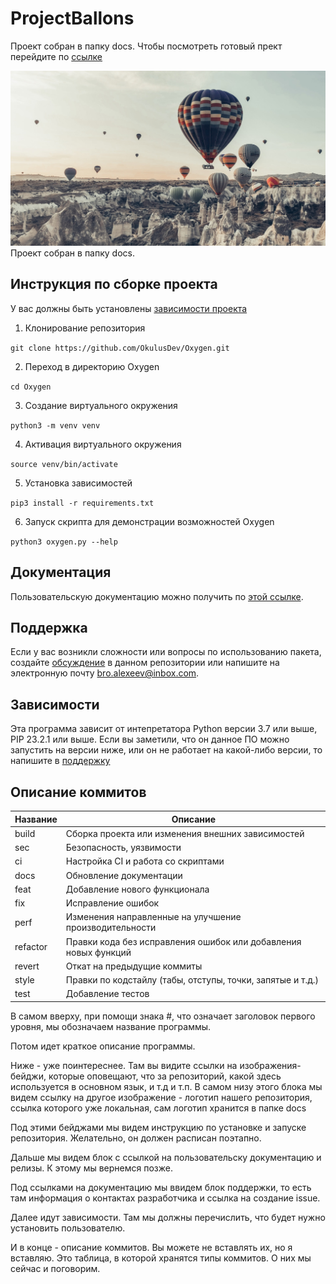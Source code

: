 # ProjectBallons
Проект собран в папку docs. Чтобы посмотреть готовый прект перейдите по [ссылке](https://artemkis.github.io/ProjectBallons/)

![Logotype](./docs/img/header-background.jpg)
Проект собран в папку docs. 


## Инструкция по сборке проекта
У вас должны быть установлены [зависимости проекта](https://github.com/OkulusDev/Oxygen#зависимости)

1. Клонирование репозитория 

```git clone https://github.com/OkulusDev/Oxygen.git```

2. Переход в директорию Oxygen

```cd Oxygen```

3. Создание виртуального окружения

```python3 -m venv venv```

4. Активация виртуального окружения

```source venv/bin/activate```

5. Установка зависимостей

```pip3 install -r requirements.txt```

6. Запуск скрипта для демонстрации возможностей Oxygen

```python3 oxygen.py --help```

<!--Пользовательская документация-->
## Документация
Пользовательскую документацию можно получить по [этой ссылке](./docs/ru/index.md).

[Релизы программы]: https://github.com/OkulusDev/Oxygen/releases

<!--Поддержка-->
## Поддержка
Если у вас возникли сложности или вопросы по использованию пакета, создайте 
[обсуждение](https://github.com/OkulusDev/Oxygen/issues/new/choose) в данном репозитории или напишите на электронную почту <bro.alexeev@inbox.com>.

<!--зависимости-->
## Зависимости
Эта программа зависит от интепретатора Python версии 3.7 или выше, PIP 23.2.1 или выше. Если вы заметили, что он данное ПО можно запустить на версии ниже, или он не работает на какой-либо версии, то напишите в [поддержку](https://github.com/OkulusDev/Oxygen#поддержка)

<!--описание коммитов-->
## Описание коммитов
| Название | Описание                                                        |
|----------|-----------------------------------------------------------------|
| build	   | Сборка проекта или изменения внешних зависимостей               |
| sec      | Безопасность, уязвимости                                        |
| ci       | Настройка CI и работа со скриптами                              |
| docs	   | Обновление документации                                         |
| feat	   | Добавление нового функционала                                   |
| fix	   | Исправление ошибок                                              |
| perf	   | Изменения направленные на улучшение производительности          |
| refactor | Правки кода без исправления ошибок или добавления новых функций |
| revert   | Откат на предыдущие коммиты                                     |
| style	   | Правки по кодстайлу (табы, отступы, точки, запятые и т.д.)      |
| test	   | Добавление тестов                                               |
В самом вверху, при помощи знака #, что означает заголовок первого уровня, мы обозначаем название программы.

Потом идет краткое описание программы.

Ниже - уже поинтереснее. Там вы видите ссылки на изображения-бейджи, которые оповещают, что за репозиторий, какой здесь используется в основном язык, и т.д и т.п. В самом низу этого блока мы видем ссылку на другое изображение - логотип нашего репозитория, ссылка которого уже локальная, сам логотип хранится в папке docs

Под этими бейджами мы видем инструкцию по установке и запуске репозитория. Желательно, он должен расписан поэтапно.

Дальше мы видем блок с ссылкой на пользовательску документацию и релизы. К этому мы вернемся позже.

Под ссылками на документацию мы ввидем блок поддержки, то есть там информация о контактах разработчика и ссылка на создание issue.

Далее идут зависимости. Там мы должны перечислить, что будет нужно установить пользователю.

И в конце - описание коммитов. Вы можете не вставлять их, но я вставляю. Это таблица, в которой хранятся типы коммитов. О них мы сейчас и поговорим.

